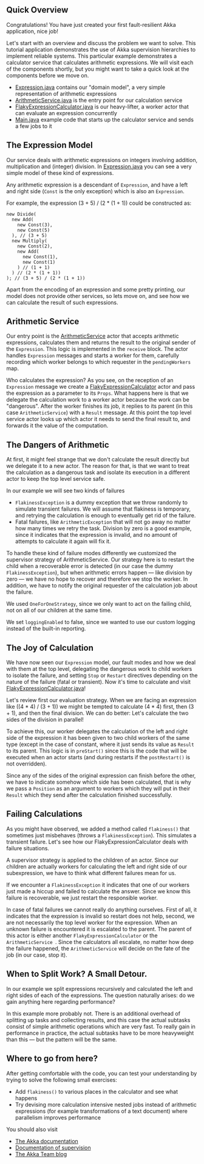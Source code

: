 ## Quick Overview

Congratulations! You have just created your first fault-resilient Akka application, nice job!

Let's start with an overview and discuss the problem we want to solve. This tutorial application demonstrates the use of Akka supervision hierarchies to implement reliable systems. This particular example demonstrates a calculator service that calculates arithmetic expressions. We will visit each of the components shortly, but you might want to take a quick look at the components before we move on.

- [Expression.java](src/main/java/supervision/Expression.java) contains our "domain model", a very simple representation of arithmetic expressions 
- [ArithmeticService.java](src/main/java/supervision/ArithmeticService.java) is the entry point for our calculation service 
- [FlakyExpressionCalculator.java](src/main/java/supervision/FlakyExpressionCalculator.java) is our heavy-lifter, a worker actor that can evaluate an expression concurrently 
- [Main.java](src/main/java/supervision/Main.java) example code that starts up the calculator service and sends a few jobs to it 

## The Expression Model

Our service deals with arithmetic expressions on integers involving addition, multiplication and (integer) division. In [Expression.java](src/main/java/supervision/Expression.java) you can see a very simple model of these kind of expressions.

Any arithmetic expression is a descendant of `Expression`, and have a left and right side (`Const` is the only exception) which is also an `Expression`.

For example, the expression (3 + 5) / (2 * (1 + 1)) could be constructed as:

    new Divide(
      new Add(
        new Const(3),
        new Const(5)
      ), // (3 + 5)
      new Multiply(
        new Const(2),
        new Add(
          new Const(1),
          new Const(1)
        ) // (1 + 1)
      ) // (2 * (1 + 1))
    ); // (3 + 5) / (2 * (1 + 1))

Apart from the encoding of an expression and some pretty printing, our model does not provide other services, so lets move on, and see how we can calculate the result of such expressions.

## Arithmetic Service

Our entry point is the [ArithmeticService](src/main/java/supervision/ArithmeticService.java) actor that accepts arithmetic expressions, calculates them and returns the result to the original sender of the `Expression`. This logic is implemented in the `receive` block. The actor handles `Expression` messages and starts a worker for them, carefully recording which worker belongs to which requester in the `pendingWorkers` map.

Who calculates the expression? As you see, on the reception of an `Expression` message we create a [FlakyExpressionCalculator](src/main/java/supervision/FlakyExpressionCalculator.java) actor and pass the expression as a parameter to its `Props`. What happens here is that we delegate the calculation work to a worker actor because the work can be "dangerous". After the worker finishes its job, it replies to its parent (in this case `ArithmeticService`) with a `Result` message. At this point the top level service actor looks up which actor it needs to send the final result to, and forwards it the value of the computation.

## The Dangers of Arithmetic

At first, it might feel strange that we don't calculate the result directly but we delegate it to a new actor. The reason for that, is that we want to treat the calculation as a dangerous task and isolate its execution in a different actor to keep the top level service safe.

In our example we will see two kinds of failures

- `FlakinessException` is a dummy exception that we throw randomly to simulate transient failures. We will assume that flakiness is temporary, and retrying the calculation is enough to eventually get rid of the failure. 
- Fatal failures, like `ArithmeticException` that will not go away no matter how many times we retry the task. Division by zero is a good example, since it indicates that the expression is invalid, and no amount of attempts to calculate it again will fix it. 

To handle these kind of failure modes differently we customized the supervisor strategy of ArithmeticService. Our strategy here is to restart the child when a recoverable error is detected (in our case the dummy `FlakinessException`), but when arithmetic errors happen — like division by zero — we have no hope to recover and therefore we stop the worker. In addition, we have to notify the original requester of the calculation job about the failure.

We used `OneForOneStrategy`, since we only want to act on the failing child, not on all of our children at the same time.

We set `loggingEnabled` to false, since we wanted to use our custom logging instead of the built-in reporting.

## The Joy of Calculation

We have now seen our `Expression` model, our fault modes and how we deal with them at the top level, delegating the dangerous work to child workers to isolate the failure, and setting `Stop` or `Restart` directives depending on the nature of the failure (fatal or transient). Now it's time to calculate and visit [FlakyExpressionCalculator.java](src/main/java/supervision/FlakyExpressionCalculator.java)!

Let's review first our evaluation strategy. When we are facing an expression like ((4 * 4) / (3 + 1)) we might be tempted to calculate (4 * 4) first, then (3 + 1), and then the final division. We can do better: Let's calculate the two sides of the division in parallel!

To achieve this, our worker delegates the calculation of the left and right side of the expression it has been given to two child workers of the same type (except in the case of constant, where it just sends its value as `Result` to its parent. This logic is in `preStart()` since this is the code that will be executed when an actor starts (and during restarts if the `postRestart()` is not overridden).

Since any of the sides of the original expression can finish before the other, we have to indicate somehow which side has been calculated, that is why we pass a `Position` as an argument to workers which they will put in their `Result` which they send after the calculation finished successfully.

## Failing Calculations

As you might have observed, we added a method called `flakiness()` that sometimes just misbehaves (throws a `FlakinessException`). This simulates a transient failure. Let's see how our FlakyExpressionCalculator deals with failure situations.

A supervisor strategy is applied to the children of an actor. Since our children are actually workers for calculating the left and right side of our subexpression, we have to think what different failures mean for us.

If we encounter a `FlakinessException` it indicates that one of our workers just made a hiccup and failed to calculate the answer. Since we know this failure is recoverable, we just restart the responsible worker.

In case of fatal failures we cannot really do anything ourselves. First of all, it indicates that the expression is invalid so restart does not help, second, we are not necessarily the top level worker for the expression. When an unknown failure is encountered it is escalated to the parent. The parent of this actor is either another `FlakyExpressionCalculator` or the `ArithmeticService `. Since the calculators all escalate, no matter how deep the failure happened, the `ArithmeticService` will decide on the fate of the job (in our case, stop it).

## When to Split Work? A Small Detour.

In our example we split expressions recursively and calculated the left and right sides of each of the expressions. The question naturally arises: do we gain anything here regarding performance?

In this example more probably not. There is an additional overhead of splitting up tasks and collecting results, and this case the actual subtasks consist of simple arithmetic operations which are very fast. To really gain in performance in practice, the actual subtasks have to be more heavyweight than this — but the pattern will be the same.

## Where to go from here?

After getting comfortable with the code, you can test your understanding by trying to solve the following small exercises:

- Add `flakiness()` to various places in the calculator and see what happens 
- Try devising more calculation intensive nested jobs instead of arithmetic expressions (for example transformations of a text document) where parallelism improves performance 

You should also visit

- [The Akka documentation](http://doc.akka.io/docs/akka/current/java.html)
- [Documentation of supervision](http://doc.akka.io/docs/akka/current/java/fault-tolerance.html)
- [The Akka Team blog](http://blog.akka.io)
